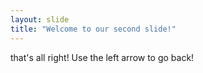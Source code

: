 ```yaml
---
layout: slide
title: "Welcome to our second slide!"
---
```

that's all right!
Use the left arrow to go back!
